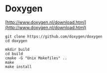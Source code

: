 
# Doxygen

[http://www.doxygen.nl/download.html](http://www.doxygen.nl/download.html)

```
git clone https://github.com/doxygen/doxygen
cd doxygen
```

```
mkdir build
cd build
cmake -G "Unix Makefiles" ..
make
make install
```
